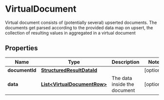 

# VirtualDocument

Virtual document consists of (potentially several) upserted documents.     The documents get parsed according to the provided data map on upsert, the collection of resulting values in  aggregated in a virtual document

## Properties

| Name | Type | Description | Notes |
|------------ | ------------- | ------------- | -------------|
|**documentId** | [**StructuredResultDataId**](StructuredResultDataId.md) |  |  [optional] |
|**data** | [**List&lt;VirtualDocumentRow&gt;**](VirtualDocumentRow.md) | The data inside the document |  [optional] |



